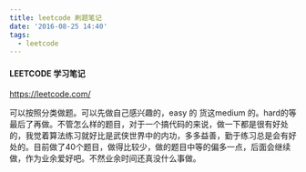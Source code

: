 ```yaml
---
title: leetcode 刷题笔记
date: '2016-08-25 14:40'
tags:
  - leetcode
---
```


#### LEETCODE 学习笔记

https://leetcode.com/

可以按照分类做题。可以先做自己感兴趣的，easy 的 货这medium 的。hard的等最后了再做。不管怎么样的题目，对于一个搞代码的来说，做一下都是很有好处的，我觉着算法练习就好比是武侠世界中的内功，多多益善，勤于练习总是会有好处的。目前做了40个题目，做得比较少，做的题目中等的偏多一点，后面会继续做，作为业余爱好吧。不然业余时间还真没什么事做。

